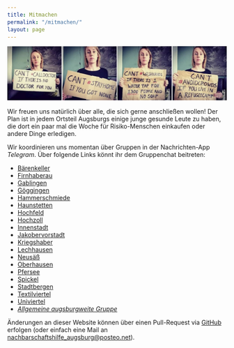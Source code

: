 ```yaml
---
title: Mitmachen
permalink: "/mitmachen/"
layout: page
---
```


![](/img/soli.jpg)

Wir freuen uns natürlich über alle, die sich gerne anschließen wollen! Der Plan ist in jedem Ortsteil Augsburgs einige junge gesunde Leute zu haben, die dort ein paar mal die Woche für Risiko-Menschen einkaufen oder andere Dinge erledigen.

Wir koordinieren uns momentan über Gruppen in der  Nachrichten-App *Telegram*. Über folgende Links könnt ihr dem Gruppenchat beitreten:

- [Bärenkeller](https://t.me/joinchat/LXjLxVdsGe-iKqEbgWW5yw)
- [Firnhaberau](https://t.me/joinchat/LXjLxUV_3gGsqNnnsM-LTw)
- [Gablingen](https://t.me/joinchat/MW8ulxZIEB8ldsU8wykTWA)
- [Göggingen](https://t.me/joinchat/LXjLxVePZox4hUVrx5DuLQ)
- [Hammerschmiede](https://t.me/joinchat/LXjLxVkTZDyx9x00nTRgkg)
- [Haunstetten](https://t.me/joinchat/LXjLxVHuVg6SVb5SJwTQeg)
- [Hochfeld](https://t.me/joinchat/LXjLxVH1hKXZW4YBZ2UU7g)
- [Hochzoll](https://t.me/joinchat/LXjLxUuuuzeoViwpto12Rw)
- [Innenstadt](https://t.me/joinchat/LXjLxUM0KdxnjYeCG3ruKQ)
- [Jakobervorstadt](https://t.me/joinchat/LXjLxUsMxbaTo8gc0WXP0w)
- [Kriegshaber](https://t.me/joinchat/LXjLxVQQiSgR86rlpT6EzQ)
- [Lechhausen](https://t.me/joinchat/LXjLxUNh5eaEmvrQ6NIjSQ)
- [Neusäß](https://t.me/joinchat/LXjLxVb9n960UagDMrtLdA)
- [Oberhausen](https://t.me/joinchat/LXjLxVbEG5hAEVf0F2MTiA)
- [Pfersee](https://t.me/joinchat/LXjLxVCqOcfxCVw2isMT-Q)
- [Spickel](https://t.me/joinchat/LXjLxVSR8tdGyFKZGKl0PQ)
- [Stadtbergen](https://t.me/joinchat/LXjLxVUWlpek9PfNaMDGng)
- [Textilviertel](https://t.me/joinchat/LXjLxUn2M5Dw1P0m_I8BFg)
- [Univiertel](https://t.me/joinchat/LXjLxUUsUwv5o6tdd9CZgw)
- [*Allgemeine augsburgweite Gruppe*](https://t.me/joinchat/MW8ul0WyK3l8VX8GnVfbPQ)

Änderungen an dieser Website können über einen Pull-Request via [GitHub](https://github.com/Debakel/corona-soli-augsburg) erfolgen (oder einfach eine Mail an [nachbarschaftshilfe_augsburg@posteo.net](mailto:nachbarschaftshilfe_augsburg@posteo.net)).
